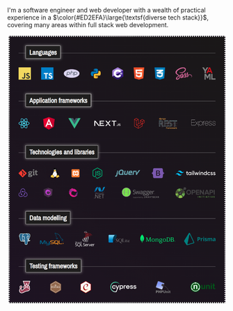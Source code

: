 I'm a software engineer and web developer with a wealth of practical experience in a $\color{#ED2EFA}\large{\textsf{diverse tech stack}}$, covering many areas within full stack web development.

<div align=center>
<img src="tech.png" width=600>
<div>